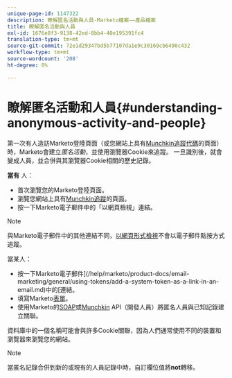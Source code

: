 ```yaml
---
unique-page-id: 1147322
description: 瞭解匿名活動與人員-Marketo檔案——產品檔案
title: 瞭解匿名活動與人員
exl-id: 1676e8f3-9138-42ed-8bb4-40e195391fc4
translation-type: tm+mt
source-git-commit: 72e1d29347bd5b77107da1e9c30169cb6490c432
workflow-type: tm+mt
source-wordcount: '208'
ht-degree: 0%

---
```


# 瞭解匿名活動和人員{#understanding-anonymous-activity-and-people}

第一次有人造訪Marketo登陸頁面（或您網站上具有[Munchkin追蹤代碼](/help/marketo/product-docs/administration/additional-integrations/add-munchkin-tracking-code-to-your-website.md)的頁面）時，Marketo會建立&#x200B;_匿名活動_，並使用瀏覽器Cookie來追蹤。 一旦識別後，就會變成人員，並合併與其瀏覽器Cookie相關的歷史記錄。

**當有** 人：

* 首次瀏覽您的Marketo登陸頁面。
* 瀏覽您網站上具有[Munchkin追蹤](/help/marketo/product-docs/administration/additional-integrations/add-munchkin-tracking-code-to-your-website.md)的頁面。
* 按一下Marketo電子郵件中的「以網頁檢視」連結。[](/help/marketo/product-docs/email-marketing/general/functions-in-the-editor/add-a-view-as-web-page-link-to-an-email.md)

>[!NOTE]
>
>與Marketo電子郵件中的其他連結不同，[以網頁形式檢視](/help/marketo/product-docs/email-marketing/general/functions-in-the-editor/add-a-view-as-web-page-link-to-an-email.md)不會以電子郵件點按方式追蹤。

當某人：

* 按一下Marketo電子郵件](/help/marketo/product-docs/email-marketing/general/using-tokens/add-a-system-token-as-a-link-in-an-email.md)中的[連結。
* 填寫Marketo[表單](/help/marketo/product-docs/demand-generation/forms/form-actions/embed-a-form-on-your-website.md)。
* 使用Marketo的[SOAP](/help/marketo/product-docs/administration/additional-integrations/configuring-your-soap-api-settings.md)或[Munchkin](/help/marketo/product-docs/administration/additional-integrations/add-munchkin-tracking-code-to-your-website.md) API（開發人員）將匿名人員與已知記錄建立關聯。

資料庫中的一個名稱可能會與許多Cookie關聯，因為人們通常使用不同的裝置和瀏覽器來瀏覽您的網站。

>[!NOTE]
>
>當匿名記錄合併到新的或現有的人員記錄中時，自訂欄位值將&#x200B;**not**&#x200B;轉移。
